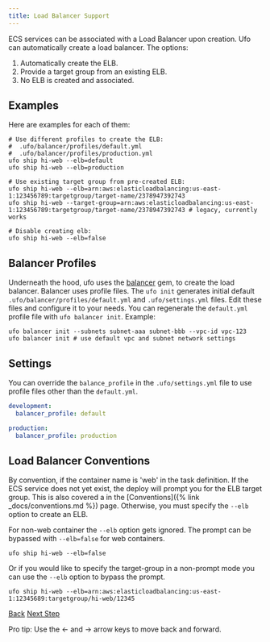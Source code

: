```yaml
---
title: Load Balancer Support
---
```


ECS services can be associated with a Load Balancer upon creation. Ufo can automatically create a load balancer.  The options:

1. Automatically create the ELB.
2. Provide a target group from an existing ELB.
3. No ELB is created and associated.

## Examples

Here are examples for each of them:

    # Use different profiles to create the ELB:
    #  .ufo/balancer/profiles/default.yml
    #  .ufo/balancer/profiles/production.yml
    ufo ship hi-web --elb=default
    ufo ship hi-web --elb=production

    # Use existing target group from pre-created ELB:
    ufo ship hi-web --elb=arn:aws:elasticloadbalancing:us-east-1:123456789:targetgroup/target-name/2378947392743
    ufo ship hi-web --target-group=arn:aws:elasticloadbalancing:us-east-1:123456789:targetgroup/target-name/2378947392743 # legacy, currently works

    # Disable creating elb:
    ufo ship hi-web --elb=false

## Balancer Profiles

Underneath the hood, ufo uses the [balancer](https://github.com/tongueroo/balancer) gem, to create the load balancer.  Balancer uses profile files. The `ufo init` generates initial default `.ufo/balancer/profiles/default.yml` and `.ufo/settings.yml` files.  Edit these files and configure it to your needs. You can regenerate the `default.yml` profile file with `ufo balancer init`. Example:

    ufo balancer init --subnets subnet-aaa subnet-bbb --vpc-id vpc-123
    ufo balancer init # use default vpc and subnet network settings

## Settings

You can override the `balance_profile` in the `.ufo/settings.yml` file to use profile files other than the `default.yml`.

```yaml
development:
  balancer_profile: default

production:
  balancer_profile: production
```

## Load Balancer Conventions

By convention, if the container name is 'web' in the task definition. If the ECS service does not yet exist, the deploy will prompt you for the ELB target group. This is also covered a in the [Conventions]({% link _docs/conventions.md %}) page.  Otherwise, you must specify the `--elb` option to create an ELB.

For non-web container the `--elb` option gets ignored.  The prompt can be bypassed with `--elb=false` for web containers.

    ufo ship hi-web --elb=false

Or if you would like to specify the target-group in a non-prompt mode you can use the `--elb` option to bypass the prompt.

    ufo ship hi-web --elb=arn:aws:elasticloadbalancing:us-east-1:12345689:targetgroup/hi-web/12345

<a id="prev" class="btn btn-basic" href="{% link _docs/settings.md %}">Back</a>
<a id="next" class="btn btn-primary" href="{% link _docs/params.md %}">Next Step</a>
<p class="keyboard-tip">Pro tip: Use the <- and -> arrow keys to move back and forward.</p>
